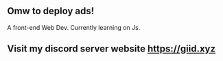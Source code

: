 ## Omw to deploy ads!
A front-end Web Dev. Currently learning on Js. 
## Visit my discord server website https://giid.xyz
